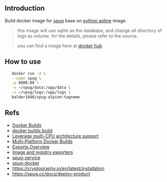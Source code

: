 ## Introduction
Build docker image for [spug](https://github.com/openspug/spug) base on [python apline](https://hub.docker.com/_/python/) image.
> this image will use sqlite as the database, and change all directory of logs as volume.
> for the details, please refer to the source.

> you can find a image here at [docker hub](https://hub.docker.com/r/balder1840/gollum)

## How to use
```bash
   docker run -d \
   --name spug \
   -p 8080:80 \
   -v ~/spug/data:/app/data \
   -v ~/spug/logs:/app/logs \
   balder1840/spug-alpine:tagname
```

## Refs
- [Docker Buildx](https://docs.docker.com/buildx/working-with-buildx/)
- [docker buildx build](https://docs.docker.com/engine/reference/commandline/buildx_build/)
- [Leverage multi-CPU architecture support](https://docs.docker.com/desktop/multi-arch/)
- [Multi-Platform Docker Builds](https://www.docker.com/blog/multi-platform-docker-builds/)
- [Exports Overview](https://docs.docker.com/build/exporters/)
- [Image and registry exporters](https://docs.docker.com/build/exporters/image-registry/)
- [spug-service](https://github.com/liangwj72/spug-service)
- [spug-docker](https://github.com/quicklyon/spug-docker)
- https://cryptography.io/en/latest/installation
- https://spug.cc/docs/deploy-product
